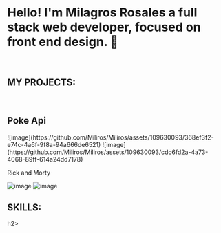 ### 
<h1>Hello! I'm Milagros Rosales
 a full stack web developer, focused on front end design. 👋</h1>
 <br/>
<h2>MY PROJECTS:</h2>
 <br/>

<h2>Poke Api</h2>
![image](https://github.com/Miliros/Miliros/assets/109630093/368ef3f2-e74c-4a6f-9f8a-94a666de6521)
![image](https://github.com/Miliros/Miliros/assets/109630093/cdc6fd2a-4a73-4068-89ff-614a24dd7178)

Rick and Morty
 <br/>

![image](https://github.com/Miliros/Miliros/assets/109630093/548f89a3-f72e-415c-bf34-cd78a5df39ff)
![image](https://github.com/Miliros/Miliros/assets/109630093/84c2fabf-77e1-4952-94a6-c322e182d69d)







<h2>SKILLS:</h2>h2>



